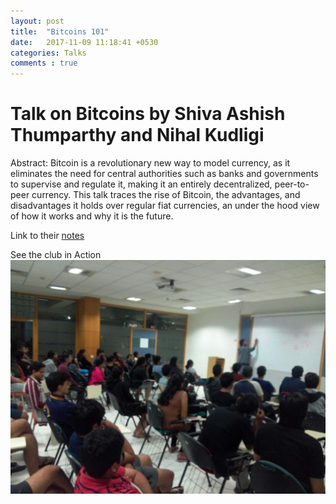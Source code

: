 ```yaml
---
layout: post
title:  "Bitcoins 101"
date:   2017-11-09 11:18:41 +0530
categories: Talks
comments : true
---
```

# Talk on Bitcoins by Shiva Ashish Thumparthy and Nihal Kudligi

Abstract: Bitcoin is a revolutionary new way to model currency, as it eliminates the need for central authorities such as banks and governments to supervise and regulate it, making it an entirely decentralized, peer-to-peer currency. This talk traces the rise of Bitcoin, the advantages, and disadvantages it holds over regular fiat currencies, an under the hood view of how it works and why it is the future.


Link to their [notes](/pdfs/Bitcoin101-Ashish.pdf)

See the club in Action
![Club in action](/images/Bitcoins-101.jpeg)
